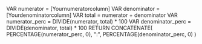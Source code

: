 VAR numerator = [Yournumeratorcolumn]
VAR denominator = [Yourdenominatorcolumn]
VAR total = numerator + denominator
VAR numerator_perc = DIVIDE(numerator, total) * 100
VAR denominator_perc = DIVIDE(denominator, total) * 100
RETURN
    CONCATENATE(
        PERCENTAGE(numerator_perc, 0),
        ":",
        PERCENTAGE(denominator_perc, 0)
    )
